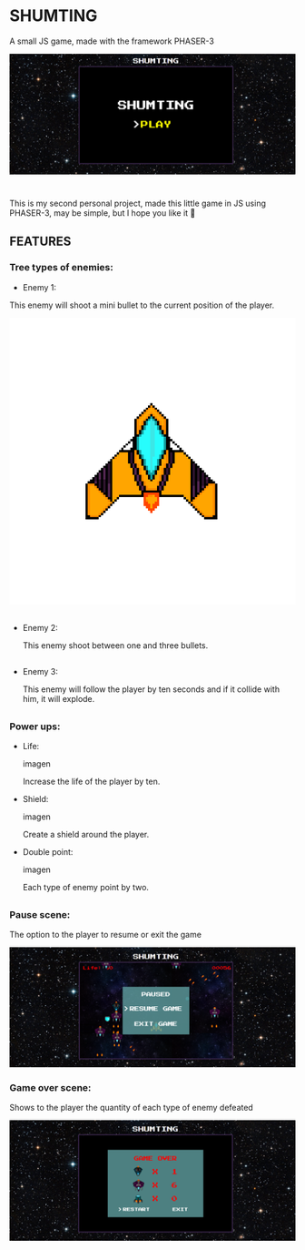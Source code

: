 # SHUMTING
A small JS game, made with the framework PHASER-3

![](gitimg/Menu.png)

# 

This is my second personal project, made this little game in JS using PHASER-3, may be simple, but I hope you like it :eyes:

## FEATURES

### Tree types of enemies:

* Enemy 1:

 This enemy will shoot a mini bullet to the current position of the player.
 
 ![](gitimg/prueba.png)
##
* Enemy 2:

  This enemy shoot between one and three bullets.
##
* Enemy 3:

  This enemy will follow the player by ten seconds and if it collide with him, it will explode.
  
##

### Power ups:

* Life:

  imagen 
  
  Increase the life of the player by ten.
  
* Shield:

   imagen 
   
   Create a shield around the player.
   
* Double point:

   imagen 
   
   Each type of enemy point by two.
   
 ##
 
 ### Pause scene:
  
   The option to the player to resume or exit the game
   
   ![](gitimg/Pause.png)

### Game over scene:

   Shows to the player the quantity of each type of enemy defeated
   
   ![](gitimg/Gameover.png)
